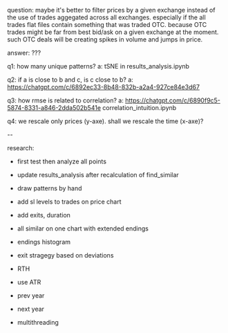 question: maybe it's better to filter prices by a given exchange instead of the use of trades aggegated across all
exchanges. especially if the all trades flat files contain something that was traded OTC. because OTC trades might be
far from best bid/ask on a given exchange at the moment. such OTC deals will be creating spikes in volume and jumps in price.

answer: ???

q1: how many unique patterns?
a: tSNE in results_analysis.ipynb

q2: if a is close to b and c, is c close to b?
a: https://chatgpt.com/c/6892ec33-8b48-832b-a2a4-927ce84e3d67

q3: how rmse is related to correlation?
a: https://chatgpt.com/c/6890f9c5-5874-8331-a846-2dda502b541e
correlation_intuition.ipynb

q4: we rescale only prices (y-axe). shall we rescale the time (x-axe)?

--

research: 

+ first test then analyze all points

- update results_analysis after recalculation of find_similar
- draw patterns by hand

- add sl levels to trades on price chart
- add exits, duration

- all similar on one chart with extended endings
- endings histogram
- exit stragegy based on deviations

- RTH
- use ATR
- prev year
- next year

- multithreading
